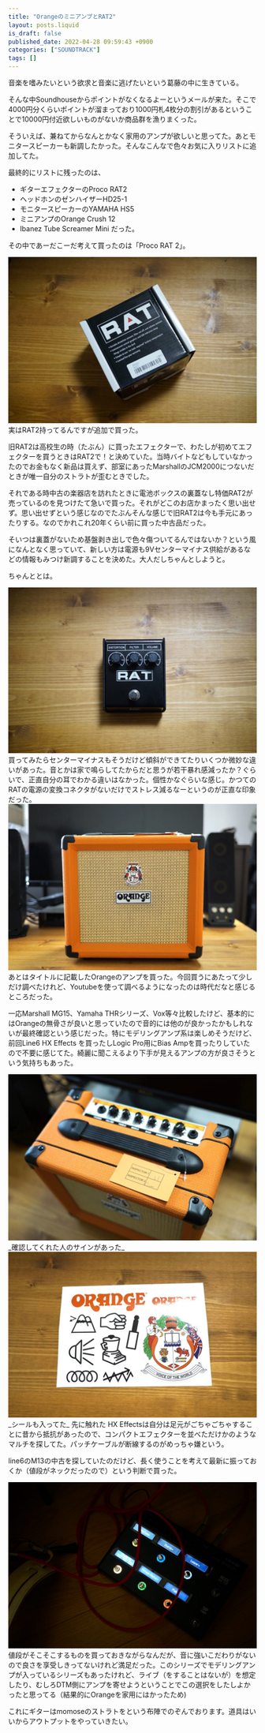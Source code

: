 ```yaml
---
title: "OrangeのミニアンプとRAT2"
layout: posts.liquid
is_draft: false
published_date: 2022-04-28 09:59:43 +0900
categories: ["SOUNDTRACK"]
tags: []
---
```


音楽を嗜みたいという欲求と音楽に逃げたいという葛藤の中に生きている。

そんな中Soundhouseからポイントがなくなるよーというメールが来た。そこで4000円分くらいポイントが溜まっており1000円札4枚分の割引があるということで10000円付近欲しいものがないか商品群を漁りまくった。

そういえば、兼ねてからなんとかなく家用のアンプが欲しいと思ってた。あとモニタースピーカーも新調したかった。そんなこんなで色々お気に入りリストに追加してた。

最終的にリストに残ったのは、

- ギターエフェクターのProco RAT2
- ヘッドホンのゼンハイザーHD25-1
- モニタースピーカーのYAMAHA HS5
- ミニアンプのOrange Crush 12
- Ibanez Tube Screamer Mini
だった。

その中であーだこーだ考えて買ったのは「Proco RAT 2」。

<img class="in_article" src="/public/images/2022/04/dsc08731-1024x684.jpg">
実はRAT2持ってるんですが追加で買った。

旧RAT2は高校生の時（たぶん）に買ったエフェクターで、わたしが初めてエフェクターを買うときはRAT2で！と決めていた。当時バイトなどもしていなかったのでお金もなく新品は買えず、部室にあったMarshallのJCM2000につないだときが唯一自分のストラトが歪むときでした。

それである時中古の楽器店を訪れたときに電池ボックスの裏蓋なし特価RAT2が売っているのを見つけたて急いで買った。それがどこのお店かまったく思い出せず。思い出せずという感じなのでたぶんそんな感じで旧RAT2は今も手元にあったりする。なのでかれこれ20年くらい前に買った中古品だった。

そいつは裏蓋がないため基盤剥き出しで色々傷ついてるんではないか？という風になんとなく思っていて、新しい方は電源も9Vセンターマイナス供給があるなどの情報もみつけ新調することを決めた。大人だしちゃんとしようと。

ちゃんととは。

<img class="in_article" src="/public/images/2022/04/dsc08732-1024x684.jpg">
買ってみたらセンターマイナスもそうだけど傾斜ができてたりいくつか微妙な違いがあった。音とかは家で鳴らしてたからだと思うが若干暴れ感減ったか？ぐらいで、正直自分の耳でわかる違いはなかった。個性かなぐらいな感じ。かつてのRATの電源の変換コネクタがないだけでストレス減るなーというのが正直な印象だった。

<img class="in_article" src="/public/images/2022/04/dsc08804-1024x684.jpg">
あとはタイトルに記載したOrangeのアンプを買った。今回買うにあたって少しだけ調べたけれど、Youtubeを使って調べるようになったのは時代だなと感じるところだった。

一応Marshall MG15、Yamaha THRシリーズ、Vox等々比較したけど、基本的にはOrangeの無骨さが良いと思っていたので音的には他のが良かったかもしれないが最終確認という感じだった。特にモデリングアンプ系は楽しめそうだけど、前回Line6 HX Effects を買ったしLogic Pro用にBias Ampを買ったりしていたので不要に感じてた。綺麗に聞こえるより下手が見えるアンプの方が良さそうという気持ちもあった。

<img class="in_article" src="/public/images/2022/04/dsc08805-1024x684.jpg">
_確認してくれた人のサインがあった_
<img class="in_article" src="/public/images/2022/04/dsc08808-1024x684.jpg">
_シールも入ってた_
先に触れた HX Effectsは自分は足元がごちゃごちゃすることに昔から抵抗があったので、コンパクトエフェクターを並べただけかのようなマルチを探してた。パッチケーブルが断線するのがめっちゃ嫌という。

line6のM13の中古を探していたのだけど、長く使うことを考えて最新に振っておくか（値段がネックだったので）という判断で買った。

<img class="in_article" src="/public/images/2022/04/b28dd9ba-6f16-42ba-b8a7-d9ab19a2e055-1024x684.jpg">
値段がそこそこするものを買っておきながらなんだが、音に強いこだわりがないので良さを享受しきってないけれど満足だった。このシリーズでモデリングアンプが入っているシリーズもあったけれど、ライブ（をすることはないが）を想定したり、むしろDTM側にアンプを寄せようということでこの選択をしたしよかったと思ってる（結果的にOrangeを家用にはかったため)

これにギターはmomoseのストラトをという布陣でのぞんでおります。道具はいいからアウトプットをやっていきたい。


